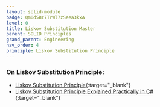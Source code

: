 ```yaml
---
layout: solid-module
badge: Qm0d5Bz7TrWl7zSeea3kxA
level: 0
title: Liskov Substitution Master
parent: SOLID Principles
grand_parent: Engineering
nav_order: 4
principle: Liskov Substitution Principle
---
```

### On Liskov Substitution Principle:

- [Liskov Substitution Principle](https://www.youtube.com/watch?v=dJQMqNOC4Pc&list=PLZlA0Gpn_vH9kocFX7R7BAe_CvvOCO_p9&index=3){:target="\_blank"}
- [Liskov Substitution Principle Explained Practically in C#](https://www.youtube.com/watch?v=-3UXq2krhyw){:target="\_blank"}

